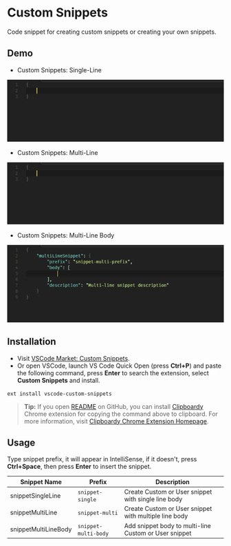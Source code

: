 # Custom Snippets

Code snippet for creating custom snippets or creating your own snippets.

## Demo

- Custom Snippets: Single-Line

![Custom Snippets: Single-line](./images/demo_cs_single.gif "Create Custom or User snippet with single line body")

- Custom Snippets: Multi-Line

![Custom Snippets: Multi-line](./images/demo_cs_multi.gif "Create Custom or User snippet with multiple line body")

- Custom Snippets: Multi-Line Body

![Custom Snippets: Multiple-line body](./images/demo_cs_multi_body.gif "Add snippet body to multi-line Custom or User snippet")

## Installation

- Visit [VSCode Market: Custom Snippets](https://marketplace.visualstudio.com/items?itemName=NgekNgok.vscode-custom-snippets).
- Or open VSCode, launch VS Code Quick Open (press **Ctrl+P**) and paste the following command, press **Enter** to search the extension, select **Custom Snippets** and install.
```
ext install vscode-custom-snippets
```
> **Tip:** If you open [README](https://github.com/alyyasser/vscode-CustomSnippets/blob/master/README.md) on GitHub, you can install [Clipboardy](https://chrome.google.com/webstore/detail/clipboardy/gkafpbdjggkmmngaamlghmigadfaalhc) Chrome extension for copying the command above to clipboard.
> For more information, visit [Clipboardy Chrome Extension Homepage](https://rainsoft.io/clipboardy-chrome-extension/). 

## Usage

Type snippet prefix, it will appear in IntelliSense, if it doesn't, press **Ctrl+Space**, then press **Enter** to insert the snippet.

Snippet Name | Prefix | Description
--- | --- | ---
snippetSingleLine | `snippet-single` | Create Custom or User snippet with single line body
snippetMultiLine | `snippet-multi` | Create Custom or User snippet with multiple line body
snippetMultiLineBody | `snippet-multi-body` | Add snippet body to multi-line Custom or User snippet